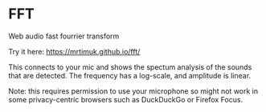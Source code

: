 # FFT
Web audio fast fourrier transform

Try it here: https://mrtimuk.github.io/fft/

This connects to your mic and shows the spectum analysis of the sounds that are detected. The frequency has a log-scale, and amplitude is linear.

Note: this requires permission to use your microphone so might not work in some privacy-centric browsers such as DuckDuckGo or Firefox Focus.